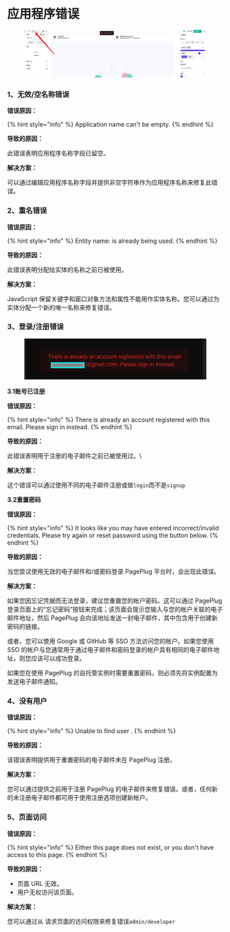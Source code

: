 # 应用程序错误

<figure><img src="../.gitbook/assets/image (8) (1) (1) (1).png" alt=""><figcaption></figcaption></figure>

### 1、无效/空名称错误 <a href="#invalid--empty-name-error" id="invalid--empty-name-error"></a>

&#x20;**错误原因：**

{% hint style="info" %}
Application name can't be empty.
{% endhint %}

&#x20; **导致的原因：**

此错误表明应用程序名称字段已留空。



&#x20;**解决方案：**

可以通过编辑应用程序名称字段并提供非空字符串作为应用程序名称来修复此错误。



### 2、重名错误

&#x20; **错误原因：**

{% hint style="info" %}
Entity name: is already being used.
{% endhint %}

&#x20; **导致的原因：**

此错误表明分配给实体的名称之前已被使用。

&#x20;   **解决方案：**

JavaScript 保留关键字和窗口对象方法和属性不能用作实体名称。您可以通过为实体分配一个新的唯一名称来修复错误。



### 3、登录/注册错误

<figure><img src="../.gitbook/assets/image (2) (1) (1) (1) (1) (1).png" alt=""><figcaption></figcaption></figure>

&#x20; **3.1账号已注册**

&#x20;       **错误原因：**

{% hint style="info" %}
There is already an account registered with this email. Please sign in instead.
{% endhint %}

&#x20;       **导致的原因：**

此错误表明用于注册的电子邮件之前已被使用过。\


&#x20;       **解决方案：**

这个错误可以通过使用不同的电子邮件注册或做`login`而不是`signup`

&#x20;  **3.2重置密码**

&#x20;       **错误原因：**

{% hint style="info" %}
It looks like you may have entered incorrect/invalid credentials. Please try again or reset password using the button below.
{% endhint %}

&#x20;       **导致的原因：**

当您尝试使用无效的电子邮件和/或密码登录 PagePlug 平台时，会出现此错误。



&#x20;   **解决方案：**

如果您因忘记凭据而无法登录，建议您重置您的帐户密码。这可以通过 PagePlug 登录页面上的“忘记密码”按钮来完成；该页面会提示您输入与您的帐户关联的电子邮件地址，然后 PagePlug 会向该地址发送一封电子邮件，其中包含用于创建新密码的链接。

或者，您可以使用 Google 或 GitHub 等 SSO 方法访问您的帐户。如果您使用 SSO 的帐户与您通常用于通过电子邮件和密码登录的帐户具有相同的电子邮件地址，则您应该可以成功登录。

如果您在使用 PagePlug 的自托管实例时需要重置密码，则必须先将实例配置为发送电子邮件通知。



### 4、没有用户

&#x20;   **错误原因：**

{% hint style="info" %}
Unable to find user .
{% endhint %}

&#x20;   **导致的原因：**

该错误表明提供用于重置密码的电子邮件未在 PagePlug 注册。



&#x20;**解决方案：**

您可以通过提供之前用于注册 PagePlug 的电子邮件来修复错误。或者，任何新的未注册电子邮件都可用于使用注册选项创建新帐户。



### 5、页面访问

&#x20; **错误原因：**

{% hint style="info" %}
Either this page does not exist, or you don't have access to this page.
{% endhint %}

&#x20; **导致的原因：**

* 页面 URL 无效。
* 用户无权访问该页面。

&#x20;   **解决方案：**

您可以通过从 请求页面的访问权限来修复错误`admin/developer`
